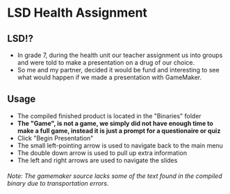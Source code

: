 # LSD Health Assignment

## LSD!?
* In grade 7, during the health unit our teacher assignment us into groups and were told to make a presentation on a drug of our choice.
* So me and my partner, decided it would be fund and interesting to see what would happen if we made a presentation with GameMaker.

## Usage
* The compiled finished product is located in the "Binaries" folder
* **The "Game", is not a game, we simply did not have enough time to make a full game, instead it is just a prompt for a questionaire or quiz**
* Click "Begin Presentation"
* The small left-pointing arrow is used to navigate back to the main menu
* The double down arrow is used to pull up extra information
* The left and right arrows are used to navigate the slides

###### Note: The gamemaker source lacks some of the text found in the compiled binary due to transportation errors.
